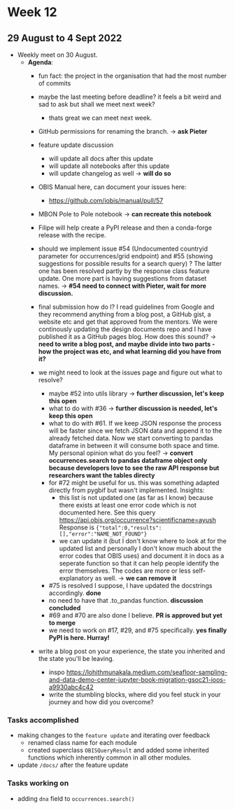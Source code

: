 # Week 12
## 29 August to 4 Sept 2022
+ Weekly meet on 30 August.
    + **Agenda**:
        + fun fact: the project in the organisation that had the most number of commits
        + maybe the last meeting before deadline? it feels a bit weird and sad to ask but shall we meet next week?
            + thats great we can meet next week.
        + GitHub permissions for renaming the branch. -> **ask Pieter**
        + feature update discussion
            + will update all docs after this update
            + will update all notebooks after this update
            + will update changelog as well -> **will do so**
        + OBIS Manual here, can document your issues here:
            + https://github.com/iobis/manual/pull/57
        + MBON Pole to Pole notebook -> **can recreate this notebook**
        + Filipe will help create a PyPI release and then a conda-forge release with the recipe.
        
        + should we implement issue #54 (Undocumented countryid parameter for occurrences/grid endpoint)
        and #55 (showing suggestions for possible results for a search query) ? The latter one has been
        resolved partly by the response class feature update. One more part is having suggestions from dataset
        names. -> **#54 need to connect with Pieter, wait for more discussion.**

        + final submission how do I? I read guidelines from Google and they recommend anything from a blog post,
        a GitHub gist, a website etc and get that approved from the mentors. We were continously updating the 
        design documents repo and I have published it as a GitHub pages blog. How does this sound? 
        -> **need to write a blog post, and maybe divide into two parts - how the project was etc, and what learning did you have from it?**

        + we might need to look at the issues page and figure out what to resolve?
            + maybe #52 into utils library -> **further discussion, let's keep this open**
            + what to do with #36 -> **further discussion is needed, let's keep this open**
            + what to do with #61. If we keep JSON response the process will be faster since we fetch JSON data and append it to the already fetched data. Now we start converting to pandas dataframe in between it will consume both space and time. My personal opinion what do you feel? -> **convert occurrences.search to pandas dataframe object only because developers love to see the raw API response but researchers want the tables directy**
            + for #72 might be useful for us. this was something adapted directly from pygbif but wasn't implemented. Insights:
                + this list is not updated one (as far as I know) because there exists at least one error code which is not documented here. See this query https://api.obis.org/occurrence?scientificname=ayush
                Response is ```{"total":0,"results":[],"error":"NAME_NOT_FOUND"}```
                + we can update it (but I don't know where to look at for the updated list and personally I don't know much about the error codes that OBIS uses) and document it in docs as a seperate function so that it can help people identify the error themselves. The codes are more or less self-explanatory as well. -> **we can remove it**
            + #75 is resolved I suppose, I have updated the docstrings accordingly. **done**
            + no need to have that .to_pandas function. **discussion concluded**
            + #69 and #70 are also done I believe. **PR is approved but yet to merge**
            + we need to work on #17, #29, and #75 specifically. **yes finally PyPI is here. Hurray!**
        
        + write a blog post on your experience, the state you inherited and the state you'll be leaving.
            + inspo https://lohithmunakala.medium.com/seafloor-sampling-and-data-demo-center-jupyter-book-migration-gsoc21-ioos-a9930abc4c42
            + write the stumbling blocks, where did you feel stuck in your journey and how did you overcome?

### Tasks accomplished
+ making changes to the `feature update` and iterating over feedback
    + renamed class name for each module
    + created superclass `OBISQueryResult` and added some inherited functions which inherently common 
    in all other modules.
+ update `/docs/` after the feature update

### Tasks working on
+ adding `dna` field to `occurrences.search()` 